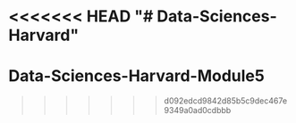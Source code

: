 <<<<<<< HEAD
"# Data-Sciences-Harvard" 
=======
# Data-Sciences-Harvard-Module5
>>>>>>> d092edcd9842d85b5c9dec467e9349a0ad0cdbbb
